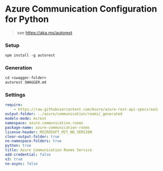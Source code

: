 # Azure Communication Configuration for Python

> see https://aka.ms/autorest

### Setup
```ps
npm install -g autorest
```

### Generation
```ps
cd <swagger-folder>
autorest SWAGGER.md
```

### Settings

```yaml
require:
    - https://raw.githubusercontent.com/Azure/azure-rest-api-specs/ea1a21b30050e1a4b992dcb9d33db1245fa30b89/specification/communication/data-plane/Rooms/readme.md
output-folder: ../azure/communication/rooms/_generated
models-mode: msrest
namespace: azure.communication.rooms
package-name: azure-communication-rooms
license-header: MICROSOFT_MIT_NO_VERSION
clear-output-folder: true
no-namespace-folders: true
python: true
title: Azure Communication Rooms Service
add-credential: false
v3: true
no-async: false
```
